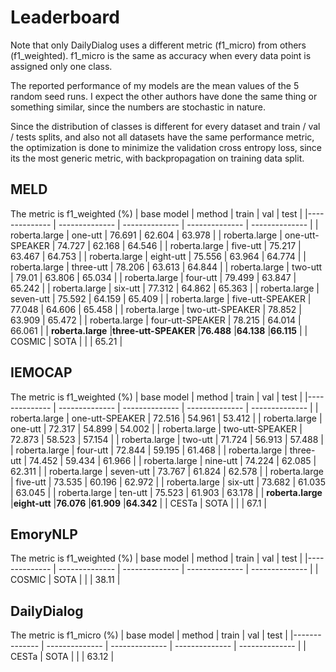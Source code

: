 # Leaderboard
Note that only DailyDialog uses a different metric (f1_micro) from others (f1_weighted). f1_micro is the same as accuracy when every data point is assigned only one class.

The reported performance of my models are the mean values of the 5 random seed runs. I expect the other authors have done the same thing or something similar, since the numbers are stochastic in nature.

Since the distribution of classes is different for every dataset and train / val / tests splits, and also not all datasets have the same performance metric, the optimization is done to minimize the validation cross entropy loss, since its the most generic metric, with backpropagation on training data split.

## MELD 
The metric is f1_weighted (%)
|  base model | method | train | val | test |
|-------------- | -------------- | -------------- | -------------- | -------------- | 
| roberta.large | one-utt | 76.691 | 62.604 | 63.978 | 
| roberta.large | one-utt-SPEAKER | 74.727 | 62.168 | 64.546 | 
| roberta.large | five-utt | 75.217 | 63.467 | 64.753 | 
| roberta.large | eight-utt | 75.556 | 63.964 | 64.774 | 
| roberta.large | three-utt | 78.206 | 63.613 | 64.844 | 
| roberta.large | two-utt | 79.01 | 63.806 | 65.034 | 
| roberta.large | four-utt | 79.499 | 63.847 | 65.242 | 
| roberta.large | six-utt | 77.312 | 64.862 | 65.363 | 
| roberta.large | seven-utt | 75.592 | 64.159 | 65.409 | 
| roberta.large | five-utt-SPEAKER | 77.048 | 64.606 | 65.458 | 
| roberta.large | two-utt-SPEAKER | 78.852 | 63.909 | 65.472 | 
| roberta.large | four-utt-SPEAKER | 78.215 | 64.014 | 66.061 | 
| **roberta.large** |**three-utt-SPEAKER** |**76.488** |**64.138** |**66.115** |
| COSMIC | SOTA |   |   | 65.21 |
## IEMOCAP 
The metric is f1_weighted (%)
|  base model | method | train | val | test |
|-------------- | -------------- | -------------- | -------------- | -------------- | 
| roberta.large | one-utt-SPEAKER | 72.516 | 54.961 | 53.412 | 
| roberta.large | one-utt | 72.317 | 54.899 | 54.002 | 
| roberta.large | two-utt-SPEAKER | 72.873 | 58.523 | 57.154 | 
| roberta.large | two-utt | 71.724 | 56.913 | 57.488 | 
| roberta.large | four-utt | 72.844 | 59.195 | 61.468 | 
| roberta.large | three-utt | 74.452 | 59.434 | 61.966 | 
| roberta.large | nine-utt | 74.224 | 62.085 | 62.311 | 
| roberta.large | seven-utt | 73.767 | 61.824 | 62.578 | 
| roberta.large | five-utt | 73.535 | 60.196 | 62.972 | 
| roberta.large | six-utt | 73.682 | 61.035 | 63.045 | 
| roberta.large | ten-utt | 75.523 | 61.903 | 63.178 | 
| **roberta.large** |**eight-utt** |**76.076** |**61.909** |**64.342** |
| CESTa | SOTA |   |   | 67.1 |
## EmoryNLP 
The metric is f1_weighted (%)
|  base model | method | train | val | test |
|-------------- | -------------- | -------------- | -------------- | -------------- | 
| COSMIC | SOTA |   |   | 38.11 |
## DailyDialog 
The metric is f1_micro (%)
|  base model | method | train | val | test |
|-------------- | -------------- | -------------- | -------------- | -------------- | 
| CESTa | SOTA |   |   | 63.12 |
